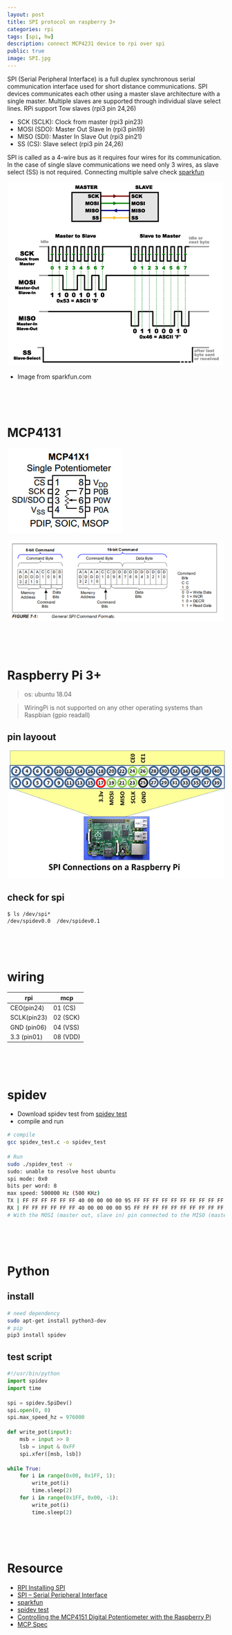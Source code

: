```yaml
---
layout: post
title: SPI protocol on raspberry 3+
categories: rpi
tags: [spi, hw]
description: connect MCP4231 device to rpi over spi
public: true
image: SPI.jpg
---
```

SPI (Serial Peripheral Interface) is a full duplex synchronous serial communication interface used for short distance communications. SPI devices communicates each other using a master slave architecture with a single master. Multiple slaves are supported through individual slave select lines.
RPi support Tow slaves (rpi3 pin 24,26)

- SCK  (SCLK): Clock from master    (rpi3 pin23)
- MOSI (SDO): Master Out Slave In (rpi3 pin19)
- MISO (SDI): Master In Slave Out (rpi3 pin21)
- SS   (CS): Slave select          (rpi3 pin 24,26)

SPI is called as a 4-wire bus as it requires four wires for its communication. In the case of single slave communications we need only 3 wires, as slave select (SS) is not required.
Connecting multiple salve check [sparkfun](https://learn.sparkfun.com/tutorials/serial-peripheral-interface-spi)


![](/images/2020-01-04-07-01-38.png)
- Image from sparkfun.com

&nbsp;  
&nbsp;  
&nbsp;  
# MCP4131
![](/images/mcp41x1.jpg)

![](../../images/2020-01-04-11-45-48.png)



&nbsp;  
&nbsp;  
&nbsp;  
# Raspberry Pi 3+
> os: ubuntu 18.04

> WiringPi is not supported on any other operating systems than Raspbian (gpio readall)

## pin layoout
![](/images/2020-01-04-09-03-56.png)

## check for spi
```
$ ls /dev/spi*
/dev/spidev0.0  /dev/spidev0.1
```
&nbsp;  
&nbsp;  
&nbsp;  
# wiring
| rpi         | mcp          |
|-------------|--------------|
| CEO(pin24)  | 01 (CS)      |
| SCLK(pin23) | 02 (SCK)     |
| GND (pin06) | 04 (VSS)     |
| 3.3 (pin01) | 08 (VDD)     |
&nbsp;  
&nbsp;  
&nbsp;  
# spidev
- Download spidev test from [spidev test](https://github.com/rm-hull/spidev-test)
- compile and run

```bash
# compile
gcc spidev_test.c -o spidev_test

# Run
sudo ./spidev_test -v
sudo: unable to resolve host ubuntu
spi mode: 0x0
bits per word: 8
max speed: 500000 Hz (500 KHz)
TX | FF FF FF FF FF FF 40 00 00 00 00 95 FF FF FF FF FF FF FF FF FF FF FF FF FF FF FF FF FF FF F0 0D  | ......@....�..................�.
RX | FF FF FF FF FF FF 40 00 00 00 00 95 FF FF FF FF FF FF FF FF FF FF FF FF FF FF FF FF FF FF F0 0D  | ......@....�..................�.
# With the MOSI (master out, slave in) pin connected to the MISO (master in, slave out), the received data should be exactly the same as the transmitted data, as in the above example.
```
&nbsp;  
&nbsp;  
&nbsp;  
# Python
## install
```bash
# need dependency
sudo apt-get install python3-dev
# pip
pip3 install spidev
```

## test script
```python
#!/usr/bin/python
import spidev
import time

spi = spidev.SpiDev()
spi.open(0, 0)
spi.max_speed_hz = 976000

def write_pot(input):
    msb = input >> 8
    lsb = input & 0xFF
    spi.xfer([msb, lsb])

while True:
    for i in range(0x00, 0x1FF, 1):
        write_pot(i)
        time.sleep(2)
    for i in range(0x1FF, 0x00, -1):
        write_pot(i)
        time.sleep(2)
```
&nbsp;  
&nbsp;  
&nbsp;  
# Resource
- [RPI Installing SPI](https://github.com/BitKnitting/should_I_water/wiki/Installing-SPI)
- [SPI – Serial Peripheral Interface](https://electrosome.com/spi/)
- [sparkfun](https://learn.sparkfun.com/tutorials/serial-peripheral-interface-spi)
- [spidev test](https://github.com/rm-hull/spidev-test)
- [Controlling the MCP4151 Digital Potentiometer with the Raspberry Pi](https://www.takaitra.com/mcp4151-digital-potentiometer-raspberry-pi/)
- [MCP Spec](http://ww1.microchip.com/downloads/en/devicedoc/22060a.pdf)